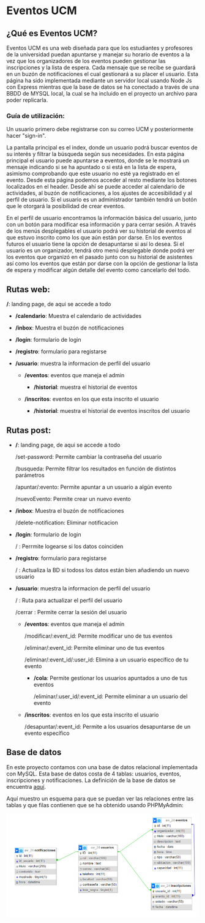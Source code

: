 # Eventos UCM

## ¿Qué es Eventos UCM?

Eventos UCM es una web diseñada para que los estudiantes y profesores de la universidad puedan apuntarse y manejar su horario de eventos a la vez que los organizadores de los eventos pueden gestionar las inscripciones y la lista de espera. Cada mensaje que se recibe se guardará en un buzón de notificaciones el cual gestionará a su placer el usuario. Esta página ha sido implementada mediante un servidor local usando Node Js con Express mientras que la base de datos se ha conectado a través de una BBDD de MYSQL local, la cual se ha incluido en el proyecto un archivo para poder replicarla.

### Guía de utilización:

Un usuario primero debe registrarse con su correo UCM y posteriormente hacer "sign-in". 

La pantalla principal es el index, donde un usuario podrá buscar eventos de su interés y filtrar la búsqueda según sus necesidades. En esta página principal el usuario puede apuntarse a eventos, donde se le mostrará un mensaje indicando si se ha apuntado o si está en la lista de espera, asimismo comprobando que este usuario no esté ya registrado en el evento. Desde esta página podemos acceder al resto mediante los botones localizados en el header. Desde ahí se puede acceder al calendario de actividades, al buzón de notificaciones, a los ajustes de accesibilidad y al perfil de usuario. Si el usuario es un administrador también tendrá un botón que le otorgará la posibilidad de crear eventos.

En el perfil de usuario encontramos la información básica del usuario, junto con un botón para modificar esa información y para cerrar sesión. A través de los menús desplegables el usuario podrá ver su historial de eventos al que estuvo inscrito como los que aún están por darse. En los eventos futuros el usuario tiene la opción de desapuntarse si así lo desea. Si el usuario es un organizador, tendrá otro menú desplegable donde podrá ver los eventos que organizó en el pasado junto con su historial de asistentes así como los eventos que están por darse con la opción de gestionar la lista de espera y modificar algún detalle del evento como cancelarlo del todo. 

## Rutas web:

**/**: landing page, de aqui se accede a todo

- **/calendario**: Muestra el calendario de actividades

- **/inbox**: Muestra el buzón de notificaciones

- **/login**: formulario de login

- **/registro**: formulario para registarse

- **/usuario**: muestra la informacion de perfil del usuario

	- **/eventos**: eventos que maneja el admin

		- **/historial**: muestra el historial de eventos

	- **/inscritos**: eventos en los que esta inscrito el usuario

		- **/historial**: muestra el historial de eventos inscritos del usuario
    

## Rutas post:

- **/**: landing page, de aqui se accede a todo

	/set-password: Permite cambiar la contraseña del usuario

	/busqueda: Permite filtrar los resultados en función de distintos parámetros

	/apuntar/:evento: Permite apuntar a un usuario a algún evento

	/nuevoEvento: Permite crear un nuevo evento

- **/inbox**: Muestra el buzón de notificaciones

	/delete-notification: Eliminar notificacion

- **/login**: formulario de login

	/ : Perrmite logearse si los datos coinciden

- **/registro**: formulario para registarse

	/ : Actualiza la BD si todoss los datos están bien añadiendo un nuevo usuario

- **/usuario**: muestra la informacion de perfil del usuario
	
	/ : Ruta para actualizar el perfil del usuario
	
	/cerrar : Permite cerrar la sesión del usuario

	- **/eventos**: eventos que maneja el admin
	
		/modificar/:event_id: Permite modificar uno de tus eventos
	
		/eliminar/:event_id: Permite eliminar uno de tus eventos
	
		/eliminar/:event_id/:user_id: Elimina a un usuario específico de tu evento
	
		- **/cola**: Permite gestionar los usuarios apuntados a uno de tus eventos
		
			/eliminar/:user_id/:event_id: Permite eliminar a un usuario del evento
	
	- **/inscritos**: eventos en los que esta inscrito el usuario

		/desapuntar/:event_id: Permite a los usuarios desapuntarse de un evento específico
    
## Base de datos

En este proyecto contamos con una base de datos relacional implementada con MySQL. Esta base de datos costa de 4 tablas: usuarios, eventos, inscripciones y notificaciones. La definición de la base de datos se encuentra [aquí](resources/AW_24.sql). 

Aquí muestro un esquema para que se puedan ver las relaciones entre las tablas y que filas contienen que se ha obtenido usando PHPMyAdmin:

![esquemaBBDD](resources/esquemaBBDD.png)